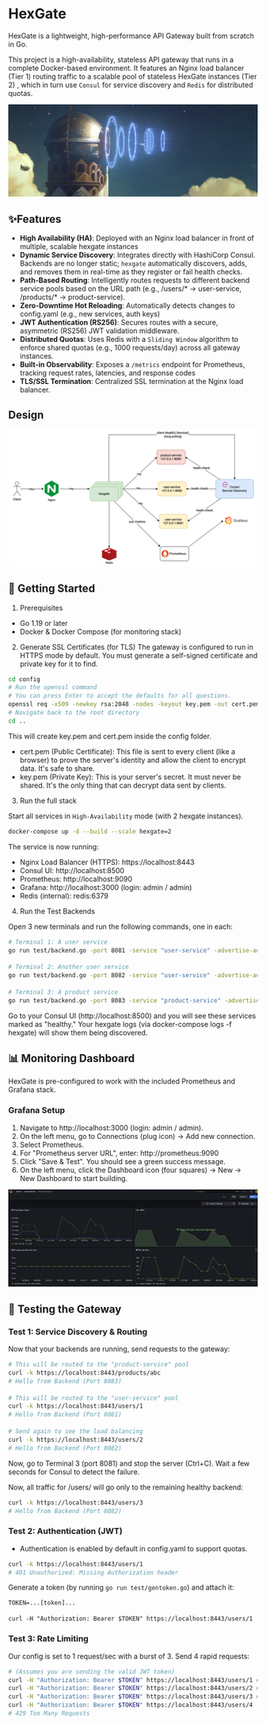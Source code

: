# HexGate
HexGate is a lightweight, high-performance API Gateway built from scratch in Go.

This project is a high-availability, stateless API gateway that runs in a complete Docker-based
environment. It features an Nginx load balancer (Tier 1) routing traffic to a scalable pool of stateless HexGate instances (Tier 2)
, which in turn use `Consul` for service discovery and `Redis` for distributed quotas.

![](img/gate.png)

## ✨Features
- **High Availability (HA)**: Deployed with an Nginx load balancer in front of multiple, scalable hexgate instances
- **Dynamic Service Discovery**: Integrates directly with HashiCorp Consul. 
Backends are no longer static; `hexgate` automatically discovers, adds, and removes them in real-time as they register
or fail health checks.
- **Path-Based Routing**: Intelligently routes requests to different backend service pools based on the URL path
(e.g., /users/* -> user-service, /products/* -> product-service).
- **Zero-Downtime Hot Reloading**: Automatically detects changes to config.yaml (e.g., new services, auth keys)
- **JWT Authentication (RS256)**: Secures routes with a secure, asymmetric (RS256) JWT validation middleware.
- **Distributed Quotas**: Uses Redis with a `Sliding Window` algorithm to enforce shared quotas (e.g., 1000 requests/day) across all gateway instances.
- **Built-in Observability**: Exposes a `/metrics` endpoint for Prometheus, tracking request rates, latencies, and response codes
- **TLS/SSL Termination**: Centralized SSL termination at the Nginx load balancer.
## Design
![](img/architecture.png)
## 🚀 Getting Started
1. Prerequisites 
- Go 1.19 or later
- Docker & Docker Compose (for monitoring stack)

2. Generate SSL Certificates (for TLS)
The gateway is configured to run in HTTPS mode by default.
You must generate a self-signed certificate and private key for it to find.
```bash
cd config
# Run the openssl command
# You can press Enter to accept the defaults for all questions.
openssl req -x509 -newkey rsa:2048 -nodes -keyout key.pem -out cert.pem -days 365
# Navigate back to the root directory
cd ..
```
This will create key.pem and cert.pem inside the config folder.
- cert.pem (Public Certificate): This file is sent to every client (like a browser) to prove the server's identity
and allow the client to encrypt data. It's safe to share.
- key.pem (Private Key): This is your server's secret.
It must never be shared. It's the only thing that can decrypt data sent by clients.

3. Run the full stack

Start all services in `High-Availability` mode (with 2 hexgate instances).
```bash
docker-compose up -d --build --scale hexgate=2
```

The service is now running:
- Nginx Load Balancer (HTTPS): https://localhost:8443
- Consul UI: http://localhost:8500
- Prometheus: http://localhost:9090
- Grafana: http://localhost:3000 (login: admin / admin)
- Redis (internal): redis:6379

4. Run the Test Backends

Open 3 new terminals and run the following commands, one in each:
```bash
# Terminal 1: A user service
go run test/backend.go -port 8081 -service "user-service" -advertise-addr "host.docker.internal"

# Terminal 2: Another user service
go run test/backend.go -port 8082 -service "user-service" -advertise-addr "host.docker.internal"

# Terminal 3: A product service
go run test/backend.go -port 8083 -service "product-service" -advertise-addr "host.docker.internal"
```

Go to your Consul UI (http://localhost:8500) and you will see these services marked as "healthy."
Your hexgate logs (via docker-compose logs -f hexgate) will show them being discovered.

## 📊 Monitoring Dashboard
HexGate is pre-configured to work with the included Prometheus and Grafana stack.

### Grafana Setup
1. Navigate to http://localhost:3000 (login: admin / admin).
2. On the left menu, go to Connections (plug icon) -> Add new connection.
3. Select Prometheus.
4. For "Prometheus server URL", enter: http://prometheus:9090
5. Click "Save & Test". You should see a green success message.
6. On the left menu, click the Dashboard icon (four squares) -> New -> New Dashboard to start building.

![](img/grafana.png)

## 🧪 Testing the Gateway
### Test 1: Service Discovery & Routing
Now that your backends are running, send requests to the gateway:
```bash
# This will be routed to the "product-service" pool
curl -k https://localhost:8443/products/abc
# Hello from Backend (Port 8083)

# This will be routed to the "user-service" pool
curl -k https://localhost:8443/users/1
# Hello from Backend (Port 8081)

# Send again to see the load balancing
curl -k https://localhost:8443/users/2
# Hello from Backend (Port 8082)
```
Now, go to Terminal 3 (port 8081) and stop the server (Ctrl+C).
Wait a few seconds for Consul to detect the failure.

Now, all traffic for /users/ will go only to the remaining healthy backend:
```bash
curl -k https://localhost:8443/users/3
# Hello from Backend (Port 8082)
```

### Test 2: Authentication (JWT)
- Authentication is enabled by default in config.yaml to support quotas.

```bash
curl -k https://localhost:8443/users/1
# 401 Unauthorized: Missing Authorization header
```

Generate a token (by running `go run test/gentoken.go`) and attach it:
```
TOKEN=...[token]...

curl -H "Authorization: Bearer $TOKEN" https://localhost:8443/users/1
```

### Test 3: Rate Limiting
Our config is set to 1 request/sec with a burst of 3. Send 4 rapid requests:

```bash
# (Assumes you are sending the valid JWT token)
curl -H "Authorization: Bearer $TOKEN" https://localhost:8443/users/1 # OK
curl -H "Authorization: Bearer $TOKEN" https://localhost:8443/users/2 # OK
curl -H "Authorization: Bearer $TOKEN" https://localhost:8443/users/3 # OK
curl -H "Authorization: Bearer $TOKEN" https://localhost:8443/users/4
# 429 Too Many Requests
```
